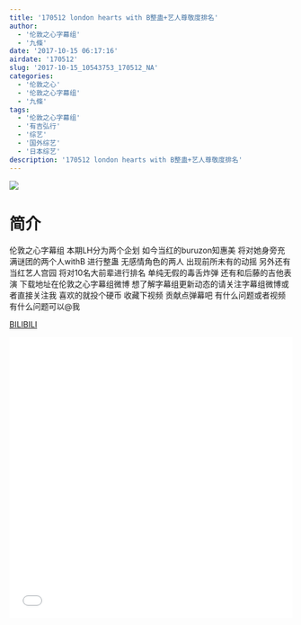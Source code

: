 ```yaml
---
title: '170512 london hearts with B整蛊+艺人尊敬度排名'
author: 
  - '伦敦之心字幕组'
  - '九條'
date: '2017-10-15 06:17:16'
airdate: '170512'
slug: '2017-10-15_10543753_170512_NA'
categories: 
  - '伦敦之心'
  - '伦敦之心字幕组'
  - '九條'
tags: 
  - '伦敦之心字幕组'
  - '有吉弘行'
  - '综艺'
  - '国外综艺'
  - '日本综艺'
description: '170512 london hearts with B整蛊+艺人尊敬度排名'
---
```


![](https://i.imgur.com/n9MoRU7.jpg)

# 简介  
伦敦之心字幕组
本期LH分为两个企划  如今当红的buruzon知惠美 将对她身旁充满谜团的两个人withB 进行整蛊  无感情角色的两人 出现前所未有的动摇 另外还有当红艺人宫园  将对10名大前辈进行排名 单纯无假的毒舌炸弹 还有和后藤的吉他表演 下载地址在伦敦之心字幕组微博 想了解字幕组更新动态的请关注字幕组微博或者直接关注我 喜欢的就投个硬币 收藏下视频 贡献点弹幕吧 有什么问题或者视频有什么问题可以@我

  [BILIBILI](https://www.bilibili.com/video/av10543753/)


  <iframe src="//www.bilibili.com/html/html5player.html?cid=17408328&aid=10543753" width="100%" height="500" frameborder="0" allowfullscreen="allowfullscreen"></iframe>
